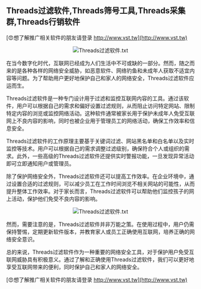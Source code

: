 ## **Threads过滤软件,Threads筛号工具,Threads采集群,Threads行销软件**

[😍想了解推广相关软件的朋友请登录 http://www.vst.tw](http://www.vst.tw)

 <center><img src="https://vst.tw/MP4/tuiguang/png/6.png" alt="Threads过滤软件.txt"></center>

在当今数字化时代，互联网已经成为人们生活中不可或缺的一部分。然而，随之而来的是各种各样的网络安全威胁，如恶意软件、网络钓鱼和未成年人获取不适宜内容等问题。为了帮助用户更好地保护自己和家人的网络安全，Threads过滤软件应运而生。

Threads过滤软件是一种专门设计用于过滤和监控互联网内容的工具。通过该软件，用户可以根据自己的需求和偏好设置过滤规则，从而阻止访问特定网站、限制特定内容的浏览或监控网络活动。这种软件通常被家长用于保护未成年人免受互联网上不良内容的影响，同时也被企业用于管理员工的网络活动，确保工作效率和信息安全。

Threads过滤软件的工作原理主要基于关键词过滤、网站黑名单和白名单以及实时监控等技术。用户可以根据自己的需求调整过滤级别，确保符合个人或组织的需求。此外，一些高级的Threads过滤软件还提供实时警报功能，一旦发现异常活动即可立即通知用户或管理员。

除了保护网络安全外，Threads过滤软件还可以提高工作效率。在企业环境中，通过设置合适的过滤规则，可以减少员工在工作时间浏览不相关网站的可能性，从而提升整体工作效率。对于家长而言，Threads过滤软件可以帮助他们监控孩子的网上活动，保护他们免受不良内容的影响。

 <center><img src="https://vst.tw/MP4/tuiguang/png/6.png" alt="Threads过滤软件.txt"></center>

然而，需要注意的是，Threads过滤软件并非万能之策。在使用过程中，用户仍需保持警惕，定期更新软件版本，并教育家人或员工正确使用互联网，培养正确的网络安全意识。

总的来说，Threads过滤软件作为一种重要的网络安全工具，对于保护用户免受互联网威胁具有积极意义。通过了解和正确使用Threads过滤软件，我们可以更好地享受互联网带来的便利，同时保护自己和家人的网络安全。

[😍想了解推广相关软件的朋友请登录 http://www.vst.tw](http://www.vst.tw)



